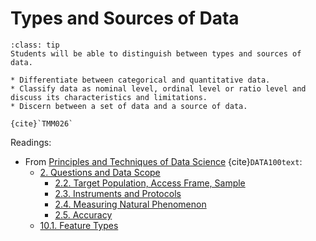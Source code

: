 # Types and Sources of Data

```{admonition} Learning Outcome
:class: tip
Students will be able to distinguish between types and sources of data.
```


```{admonition} Sample Tasks: 
* Differentiate between categorical and quantitative data.
* Classify data as nominal level, ordinal level or ratio level and discuss its characteristics and limitations. 
* Discern between a set of data and a source of data.
 
{cite}`TMM026`
```
Readings:
* From [Principles and Techniques of Data Science](http://www.textbook.ds100.org/intro.html) {cite}`DATA100text`:
  * [2. Questions and Data Scope](http://www.textbook.ds100.org/ch/02/data_scope_intro.html)
    * [2.2. Target Population, Access Frame, Sample](http://www.textbook.ds100.org/ch/02/data_scope_construct.html)
	* [2.3. Instruments and Protocols](http://www.textbook.ds100.org/ch/02/data_scope_protocols.html)
	* [2.4. Measuring Natural Phenomenon](http://www.textbook.ds100.org/ch/02/data_scope_natural.html)
	* [2.5. Accuracy](http://www.textbook.ds100.org/ch/02/data_scope_accuracy.html)
  * [10.1. Feature Types](http://www.textbook.ds100.org/ch/10/eda_feature_types.html)
